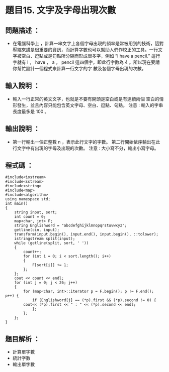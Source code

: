 # 題目15. 文字及字母出現次數

## 問題描述 ：

* 在電腦科學上 ，計算一串文字上各個字母出現的頻率是常被用到的技術，這對壓縮來講是很重要的資訊，而計算字數也可以幫助人們作校正的工具。一行文字被空白、逗點或是句點所分隔而形成很多字，例如 ”I have a pencil.” 這行字就有 I ， have ， a ， pencil 這四個字，即此行字數為 4 。所以現在要請你幫忙設計一個程式來計算一行文字的字 數及各個字母出現的次數。

## 輸入說明 ：

* 輸入一行正常的英文文字，也就是不要有開頭是空白或是有連續兩個 空白的情形發生，並且內容只能包含英文字母、空白、逗點、句點。 注意 : 輸入的字串長度最多是 100 。
## 輸出說明 ：

* 第一行輸出一個正整數 n ，表示此行文字的字數。 第二行開始依序輸出在此行文字中有出現的字母及出現的次數。 注意 : 大小寫不分，輸出小寫字母。

## 程式碼 ：

    #include<iostream>  
    #include<sstream>  
    #include<string>  
    #include<map>  
    #include<algorithm>  
    using namespace std;  
    int main()  
    {  
        string input, sort;  
        int count = 0;  
        map<char, int> F;  
        string Englishword = "abcdefghijklmnopqrstuvwxyz";  
        getline(cin, input);  
        transform(input.begin(), input.end(), input.begin(), ::tolower);
        istringstream split(input);        
        while (getline(split, sort, ' ')) 
	    {     
            count++;
            for (int i = 0; i < sort.length(); i++)  
            {  
                F[sort[i]] += 1;  
            };  
        };  
        cout << count << endl;
        for (int j = 0; j < 26; j++)  
        {  
            for (map<char, int>::iterator p = F.begin(); p != F.end(); p++) {  
               	if (Englishword[j] == (*p).first && (*p).second != 0) {  
			cout<< (*p).first << " : " << (*p).second << endl;  
                };  
            };  
        };  
    }  


## 題目解析 ：  
* 計算單字數  
* 統計字數
* 輸出單字數 

